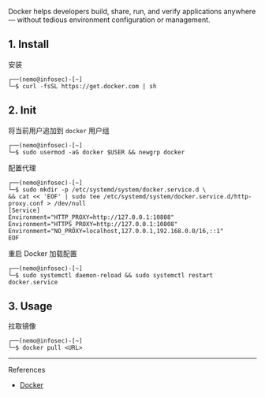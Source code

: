 Docker helps developers build, share, run, and verify applications anywhere — without tedious environment configuration or management.

## 1. Install

安装

```
┌──(nemo@infosec)-[~]
└─$ curl -fsSL https://get.docker.com | sh
```

## 2. Init

将当前用户追加到 `docker` 用户组

```
┌──(nemo@infosec)-[~]
└─$ sudo usermod -aG docker $USER && newgrp docker
```

配置代理

```
┌──(nemo@infosec)-[~]
└─$ sudo mkdir -p /etc/systemd/system/docker.service.d \
&& cat << 'EOF' | sudo tee /etc/systemd/system/docker.service.d/http-proxy.conf > /dev/null
[Service]
Environment="HTTP_PROXY=http://127.0.0.1:10808"
Environment="HTTPS_PROXY=http://127.0.0.1:10808"
Environment="NO_PROXY=localhost,127.0.0.1,192.168.0.0/16,::1"
EOF
```

重启 Docker 加载配置

```
┌──(nemo@infosec)-[~]
└─$ sudo systemctl daemon-reload && sudo systemctl restart docker.service
```

## 3. Usage

拉取镜像

```
┌──(nemo@infosec)-[~]
└─$ docker pull <URL>
```

---

References

- [Docker](https://www.docker.com/)

